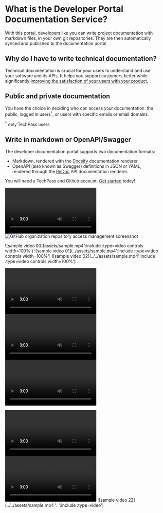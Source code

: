 # What is the Developer Portal Documentation Service?

With this portal, developers like you can write project documentation with markdown files, in your own git repositories. They are then automatically synced and published to the documentation portal.

## Why do I have to write technical documentation?

Technical documentation is crucial for your users to understand and use your software and its APIs. It helps you support customers better while significantly [improving the satisfaction of your users with your product.](https://www.sciencedirect.com/science/article/abs/pii/037872069090063N)

## Public and private documentation

You have the choice in deciding who can access your documentation: the public, logged in users<sup>*</sup>, or users with specific emails or email domains.

<sup>*</sup> only TechPass users

## Write in markdown or OpenAPI/Swagger

The developer documentation portal supports two documentation formats:

- Markdown, rendered with the [Docsify](https://docsify.js.org) documentation renderer.
- OpenAPI (also known as Swagger) definitions in JSON or YAML, rendered through the [ReDoc](https://github.com/redocly/redoc) API documentation renderer.

You will need a TechPass and Github account. [Get started](get-started) today!

![sample video 1](assets/sample.mov)
![GitHub organization repository access management screenshot](../assets/github_org_repo_access.png)

![sample video 00](assets/sample.mp4':include :type=video controls width=100%')
![sample video 01](../assets/sample.mp4':include :type=video controls width=100%')
![sample video 02](../../assets/sample.mp4':include :type=video controls width=100%')

![sample video 10](assets/sample.mp4)
![sample video 11](../assets/sample.mp4)
![sample video 12](../../assets/sample.mp4)

![sample video 20](/assets/sample.mp4 )
![sample video 21](../assets/sample.mp4 ':include :type=video')
![sample video 22](../../assets/sample.mp4 ': ':include :type=video')

